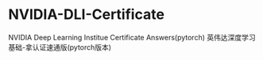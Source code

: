 # NVIDIA-DLI-Certificate
NVIDIA Deep Learning Institue Certificate Answers(pytorch) 英伟达深度学习基础-拿认证速通版(pytorch版本)
